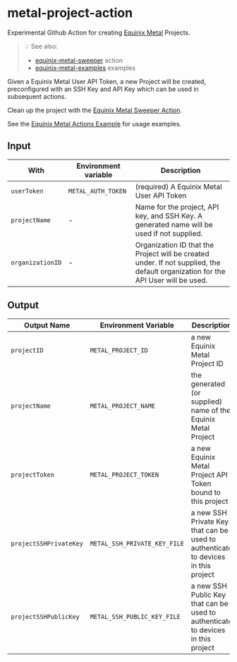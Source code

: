 # metal-project-action

Experimental Github Action for creating [Equinix Metal](https://metal.equinix.com) Projects.

> :bulb: See also:
> * [equinix-metal-sweeper](https://github.com/displague/metal-sweeper-action) action
> * [equinix-metal-examples](https://github.com/displague/metal-actions-example) examples

Given a Equinix Metal User API Token, a new Project will be created, preconfigured with an SSH Key and API Key which can be used in subsequent actions.

Clean up the project with the [Equinix Metal Sweeper Action](https://github.com/displague/metal-sweeper-action).

See the [Equinix Metal Actions Example](https://github.com/displague/metal-actions-example) for usage examples.

## Input

With | Environment variable | Description
--- | --- | ---
`userToken` | `METAL_AUTH_TOKEN` | (required) A Equinix Metal User API Token
`projectName` | - | Name for the project, API key, and SSH Key. A generated name will be used if not supplied.
`organizationID` | - | Organization ID that the Project will be created under. If not supplied, the default organization for the API User will be used.

## Output

Output Name | Environment Variable | Description
--- | --- | ---
`projectID` | `METAL_PROJECT_ID` | a new Equinix Metal Project ID
`projectName` | `METAL_PROJECT_NAME` | the generated (or supplied) name of the Equinix Metal Project
`projectToken` | `METAL_PROJECT_TOKEN` | a new Equinix Metal Project API Token bound to this project
`projectSSHPrivateKey` | `METAL_SSH_PRIVATE_KEY_FILE`  | a new SSH Private Key that can be used to authenticate to devices in this project
`projectSSHPublicKey` | `METAL_SSH_PUBLIC_KEY_FILE`  | a new SSH Public Key that can be used to authenticate to devices in this project

